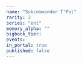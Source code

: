 ```yaml
---
name: "Subcommander T'Pol"
rarity: 3
series: "ent"
memory_alpha: ""
bigbook_tier:
events:
in_portal: true
published: false
---
```

